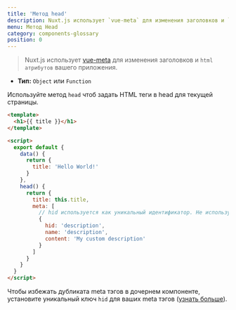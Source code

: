 ```yaml
---
title: 'Метод head'
description: Nuxt.js использует `vue-meta` для изменения заголовков и `html атрибутов` вашего приложения.
menu: Метод Head
category: components-glossary
position: 0
---
```


> Nuxt.js использует [vue-meta](https://github.com/nuxt/vue-meta) для изменения заголовков и `html атрибутов` вашего приложения.

- **Тип:** `Object` или `Function`

Используйте метод `head` чтоб задать HTML теги в head для текущей страницы.

```html
<template>
  <h1>{{ title }}</h1>
</template>

<script>
  export default {
    data() {
      return {
        title: 'Hello World!'
      }
    },
    head() {
      return {
        title: this.title,
        meta: [
          // hid используется как уникальный идентификатор. Не используйте `vmid` так как он не сработает
          {
            hid: 'description',
            name: 'description',
            content: 'My custom description'
          }
        ]
      }
    }
  }
</script>
```

<base-alert type="info">

Чтобы избежать дубликата meta тэгов в дочернем компоненте, установите уникальный ключ `hid` для ваших meta тэгов ([узнать больше](https://vue-meta.nuxtjs.org/api/#tagidkeyname)).

</base-alert>
